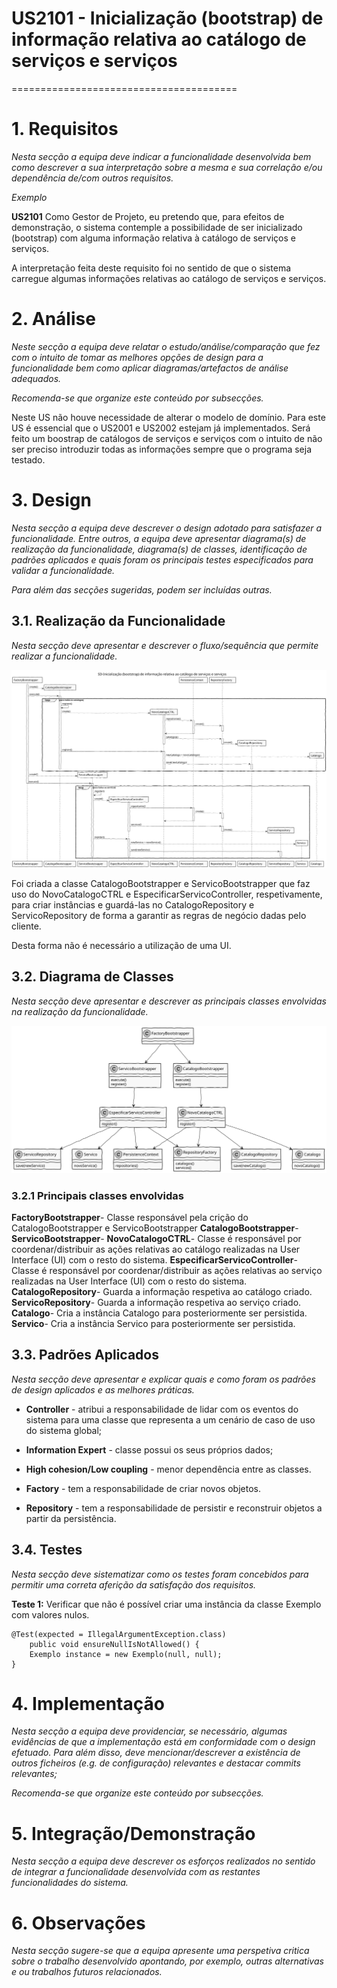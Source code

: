 # US2101 - Inicialização (bootstrap) de informação relativa ao catálogo de serviços e serviços
=======================================


# 1. Requisitos

*Nesta secção a equipa deve indicar a funcionalidade desenvolvida bem como descrever a sua interpretação sobre a mesma e sua correlação e/ou dependência de/com outros requisitos.*

*Exemplo*

**US2101** Como Gestor de Projeto, eu pretendo que, para efeitos de demonstração, o sistema contemple a possibilidade de ser inicializado (bootstrap) com alguma informação relativa à catálogo de serviços e serviços.

A interpretação feita deste requisito foi no sentido de que o sistema carregue algumas informações relativas ao catálogo de serviços e serviços.

# 2. Análise

*Neste secção a equipa deve relatar o estudo/análise/comparação que fez com o intuito de tomar as melhores opções de design para a funcionalidade bem como aplicar diagramas/artefactos de análise adequados.*

*Recomenda-se que organize este conteúdo por subsecções.*

Neste US não houve necessidade de alterar o modelo de domínio. Para este US é essencial que o US2001 e US2002 estejam já implementados.
Será feito um boostrap de catálogos de serviços e serviços com o intuito de não ser preciso introduzir todas as informações sempre que o programa seja testado.


# 3. Design

*Nesta secção a equipa deve descrever o design adotado para satisfazer a funcionalidade. Entre outros, a equipa deve apresentar diagrama(s) de realização da funcionalidade, diagrama(s) de classes, identificação de padrões aplicados e quais foram os principais testes especificados para validar a funcionalidade.*

*Para além das secções sugeridas, podem ser incluídas outras.*

## 3.1. Realização da Funcionalidade

*Nesta secção deve apresentar e descrever o fluxo/sequência que permite realizar a funcionalidade.*

![SD2101.svg](SD2101.svg)

Foi criada a classe CatalogoBootstrapper e ServicoBootstrapper que faz uso do NovoCatalogoCTRL e EspecificarServicoController, respetivamente, para criar instâncias e guardá-las no CatalogoRepository e ServicoRepository de forma a garantir as regras de negócio dadas pelo cliente.

Desta forma não é necessário a utilização de uma UI.

## 3.2. Diagrama de Classes

*Nesta secção deve apresentar e descrever as principais classes envolvidas na realização da funcionalidade.*

![CD2101.svg](CD2101.svg)

### 3.2.1 Principais classes envolvidas
**FactoryBootstrapper**- Classe responsável pela crição do CatalogoBootstrapper e ServicoBootstrapper
**CatalogoBootstrapper**-
**ServicoBootstrapper**-
**NovoCatalogoCTRL**- Classe é responsável por coordenar/distribuir as ações relativas ao catálogo realizadas na User Interface (UI) com o resto do sistema.
**EspecificarServicoController**- Classe é responsável por coordenar/distribuir as ações relativas ao serviço realizadas na User Interface (UI) com o resto do sistema.
**CatalogoRepository**- Guarda a informação respetiva ao catálogo criado.
**ServicoRepository**- Guarda a informação respetiva ao serviço criado.
**Catalogo**- Cria a instância Catalogo para posteriormente ser persistida.
**Servico**- Cria a instância Servico para posteriormente ser persistida.

## 3.3. Padrões Aplicados

*Nesta secção deve apresentar e explicar quais e como foram os padrões de design aplicados e as melhores práticas.*

* **Controller** - atribui a responsabilidade de lidar com os eventos do sistema para uma classe que representa a um cenário de caso de uso do sistema global;

* **Information Expert** - classe possui os seus próprios dados;

* **High cohesion/Low coupling** - menor dependência entre as classes.

* **Factory** - tem a responsabilidade de criar novos objetos.

* **Repository** - tem a responsabilidade de persistir e reconstruir objetos a partir da persistência.

## 3.4. Testes 
*Nesta secção deve sistematizar como os testes foram concebidos para permitir uma correta aferição da satisfação dos requisitos.*

**Teste 1:** Verificar que não é possível criar uma instância da classe Exemplo com valores nulos.

	@Test(expected = IllegalArgumentException.class)
		public void ensureNullIsNotAllowed() {
		Exemplo instance = new Exemplo(null, null);
	}

# 4. Implementação

*Nesta secção a equipa deve providenciar, se necessário, algumas evidências de que a implementação está em conformidade com o design efetuado. Para além disso, deve mencionar/descrever a existência de outros ficheiros (e.g. de configuração) relevantes e destacar commits relevantes;*

*Recomenda-se que organize este conteúdo por subsecções.*

# 5. Integração/Demonstração

*Nesta secção a equipa deve descrever os esforços realizados no sentido de integrar a funcionalidade desenvolvida com as restantes funcionalidades do sistema.*

# 6. Observações

*Nesta secção sugere-se que a equipa apresente uma perspetiva critica sobre o trabalho desenvolvido apontando, por exemplo, outras alternativas e ou trabalhos futuros relacionados.*



